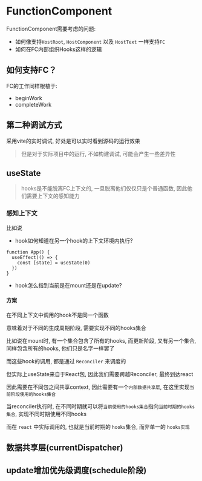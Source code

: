 # FunctionComponent

FunctionComponent需要考虑的问题:
+ 如何像支持`HostRoot`, `HostComponent` 以及 `HostText` 一样支持`FC`
+ 如何在FC内部组织Hooks这样的逻辑

## 如何支持FC？
FC的工作同样根植于:
+ beginWork
+ completeWork

## 第二种调试方式

采用vite的实时调试, 好处是可以实时看到源码的运行效果

> 但是对于实际项目中的运行, 不如构建调试, 可能会产生一些差异性

## useState

> hooks是不能脱离FC上下文的, 一旦脱离他们仅仅只是个普通函数, 因此他们需要上下文的感知能力

### 感知上下文

比如说
+ hook如何知道在另一个hook的上下文环境内执行?
```tsx
function App() {
  useEffect(() => {
    const [state] = useState(0)
  })
}
```
+ hook怎么指到当前是在mount还是在update?

#### 方案

在不同上下文中调用的hook不是同一个函数

意味着对于不同的生成周期阶段, 需要实现不同的hooks集合

比如说在mount时, 有一个集合包含了所有的hooks, 而更新阶段, 又有另一个集合, 同样包含所有的hooks, 他们只是名字一样罢了

而这些hook的调用, 都是通过 `Reconciler` 来调度的

但实际上useState来自于React包, 因此我们需要跨越Reconciler, 最终到达react

因此需要在不同包之间共享context, 因此需要有一个`内部数据共享层`, 在这里实现`当前阶段使用的hooks集合`

当reconciler执行时, 在不同时期就可以将`当前使用的hooks集合`指向`当前时期的hooks集合`, 实现不同时期使用不同hooks

而在 `react` 中实际调用的, 也就是当前时期的 `hooks`集合, 而非单一的 `hooks实现`

## 数据共享层(currentDispatcher)

## update增加优先级调度(schedule阶段)
